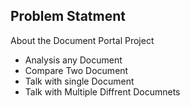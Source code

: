 ## Problem Statment
About the Document Portal Project
- Analysis any Document
- Compare Two Document
- Talk with single Document 
- Talk with Multiple Diffrent Documnets
